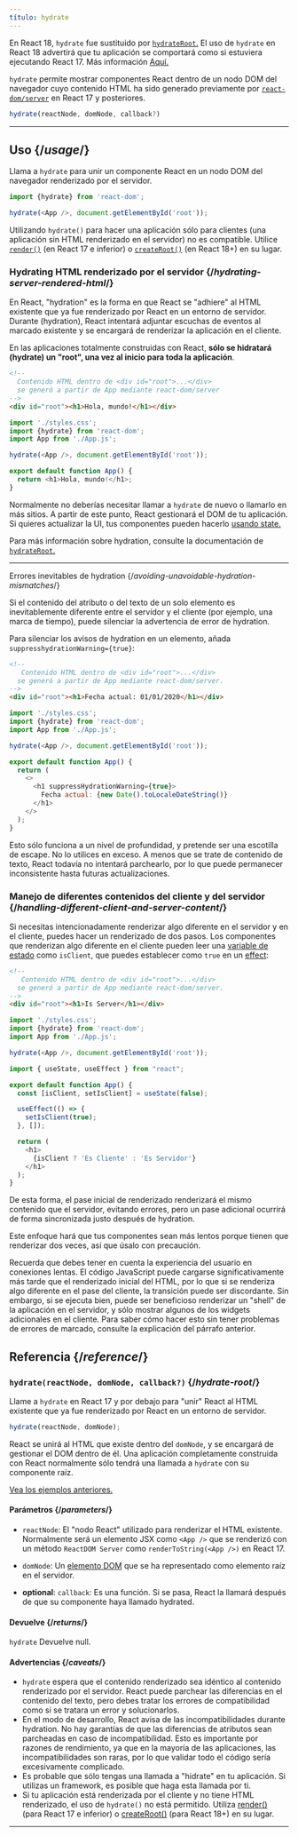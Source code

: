 ```yaml
---
título: hydrate
---
```

<Pitfall>

En React 18, `hydrate` fue sustituido por [`hydrateRoot`.](/apis/react-dom/client/hydrateRoot) El uso de `hydrate` en React 18 advertirá que tu aplicación se comportará como si estuviera ejecutando React 17. Más información [Aquí.](https://reactjs.org/blog/2022/03/08/react-18-upgrade-guide.html#updates-to-client-rendering-apis)

</Pitfall>

<Intro>

`hydrate` permite mostrar componentes React dentro de un nodo DOM del navegador cuyo contenido HTML ha sido generado previamente por [`react-dom/server`](/apis/react-dom/server) en React 17 y posteriores.

```js
hydrate(reactNode, domNode, callback?)
```

</Intro>

<InlineToc />

---

## Uso {/*usage*/}

Llama a `hydrate` para unir un <CodeStep step={1}>componente React</CodeStep> en un <CodeStep step={2}>nodo DOM del navegador</CodeStep> renderizado por el servidor.

```js [[1, 3, "document.getElementById('root')"], [2, 3, "<App />"]]
import {hydrate} from 'react-dom';

hydrate(<App />, document.getElementById('root'));
````

Utilizando `hydrate()` para hacer una aplicación sólo para clientes (una aplicación sin HTML renderizado en el servidor) no es compatible. Utilice [`render()`](/apis/react-dom/render) (en React 17 e inferior) o [`createRoot()`](/apis/react-dom/client/createRoot) (en React 18+) en su lugar.

### Hydrating HTML renderizado por el servidor {/*hydrating-server-rendered-html*/}

En React, "hydration" es la forma en que React se "adhiere" al HTML existente que ya fue renderizado por React en un entorno de servidor. Durante (hydration), React intentará adjuntar escuchas de eventos al marcado existente y se encargará de renderizar la aplicación en el cliente.

En las aplicaciones totalmente construidas con React, **sólo se hidratará (hydrate) un "root", una vez al inicio para toda la aplicación**.

<Sandpack>

```html public/index.html
<!--
  Contenido HTML dentro de <div id="root">...</div>
  se generó a partir de App mediante react-dom/server
-->
<div id="root"><h1>Hola, mundo!</h1></div>
```

```js index.js active
import './styles.css';
import {hydrate} from 'react-dom';
import App from './App.js';

hydrate(<App />, document.getElementById('root'));
```

```js App.js
export default function App() {
  return <h1>Hola, mundo!</h1>;
}
```

</Sandpack>

Normalmente no deberías necesitar llamar a `hydrate` de nuevo o llamarlo en más sitios. A partir de este punto, React gestionará el DOM de tu aplicación. Si quieres actualizar la UI, tus componentes pueden hacerlo [usando state.](/apis/react/useState)

Para más información sobre hydration, consulte la documentación de [`hydrateRoot`.](/apis/react-dom/client/hydrateRoot)

---

Errores inevitables de hydration {/*avoiding-unavoidable-hydration-mismatches*/}

Si el contenido del atributo o del texto de un solo elemento es inevitablemente diferente entre el servidor y el cliente (por ejemplo, una marca de tiempo), puede silenciar la advertencia de error de hydration.

Para silenciar los avisos de hydration en un elemento, añada `suppresshydrationWarning={true}`:

<Sandpack>

```html public/index.html
<!--
   Contenido HTML dentro de <div id="root">...</div>
  se generó a partir de App mediante react-dom/server.
-->
<div id="root"><h1>Fecha actual: 01/01/2020</h1></div>
```

```js index.js
import './styles.css';
import {hydrate} from 'react-dom';
import App from './App.js';

hydrate(<App />, document.getElementById('root'));
```

```js App.js active
export default function App() {
  return (
    <>
      <h1 suppressHydrationWarning={true}>
        Fecha actual: {new Date().toLocaleDateString()}
      </h1>
    </>
  );
}
```

</Sandpack>

Esto sólo funciona a un nivel de profundidad, y pretende ser una escotilla de escape. No lo utilices en exceso. A menos que se trate de contenido de texto, React todavía no intentará parchearlo, por lo que puede permanecer inconsistente hasta futuras actualizaciones.

### Manejo de diferentes contenidos del cliente y del servidor {/*handling-different-client-and-server-content*/}

Si necesitas intencionadamente renderizar algo diferente en el servidor y en el cliente, puedes hacer un renderizado de dos pasos. Los componentes que renderizan algo diferente en el cliente pueden leer una [variable de estado](/apis/react/useState) como `isClient`, que puedes establecer como `true` en un [effect](/apis/react/useEffect):

<Sandpack>

```html public/index.html
<!--
   Contenido HTML dentro de <div id="root">...</div>
  se generó a partir de App mediante react-dom/server.
-->
<div id="root"><h1>Is Server</h1></div>
```

```js index.js
import './styles.css';
import {hydrate} from 'react-dom';
import App from './App.js';

hydrate(<App />, document.getElementById('root'));
```

```js App.js active
import { useState, useEffect } from "react";

export default function App() {
  const [isClient, setIsClient] = useState(false);

  useEffect(() => {
    setIsClient(true);
  }, []);

  return (
    <h1>
      {isClient ? 'Es Cliente' : 'Es Servidor'}
    </h1>
  );
}
```

</Sandpack>

De esta forma, el pase inicial de renderizado renderizará el mismo contenido que el servidor, evitando errores, pero un pase adicional ocurrirá de forma sincronizada justo después de hydration.

<Pitfall>

Este enfoque hará que tus componentes sean más lentos porque tienen que renderizar dos veces, así que úsalo con precaución.

Recuerda que debes tener en cuenta la experiencia del usuario en conexiones lentas. El código JavaScript puede cargarse significativamente más tarde que el renderizado inicial del HTML, por lo que si se renderiza algo diferente en el pase del cliente, la transición puede ser discordante. Sin embargo, si se ejecuta bien, puede ser beneficioso renderizar un "shell" de la aplicación en el servidor, y sólo mostrar algunos de los widgets adicionales en el cliente. Para saber cómo hacer esto sin tener problemas de errores de marcado, consulte la explicación del párrafo anterior.

</Pitfall>



## Referencia {/*reference*/}

### `hydrate(reactNode, domNode, callback?)` {/*hydrate-root*/}

Llame a `hydrate` en React 17 y por debajo para "unir" React al HTML existente que ya fue renderizado por React en un entorno de servidor.

```js
hydrate(reactNode, domNode);
```

React se unirá al HTML que existe dentro del `domNode`, y se encargará de gestionar el DOM dentro de él. Una aplicación completamente construida con React normalmente sólo tendrá una llamada a `hydrate` con su componente raíz.

[Vea los ejemplos anteriores.](#usage)

#### Parámetros {/*parameters*/}

* `reactNode`: El "nodo React" utilizado para renderizar el HTML existente. Normalmente será un elemento JSX como `<App />` que se renderizó con un método `ReactDOM Server` como `renderToString(<App />)` en React 17.

* `domNode`: Un [elemento DOM](https://developer.mozilla.org/es/docs/Web/API/Element) que se ha representado como elemento raíz en el servidor.

* **optional**: `callback`: Es una función. Si se pasa, React la llamará después de que su componente haya llamado hydrated.

#### Devuelve {/*returns*/}

`hydrate` Devuelve null.

#### Advertencias {/*caveats*/}
* `hydrate` espera que el contenido renderizado sea idéntico al contenido renderizado por el servidor. React puede parchear las diferencias en el contenido del texto, pero debes tratar los errores de compatibilidad como si se tratara un error y solucionarlos.
* En el modo de desarrollo, React avisa de las incompatibilidades durante hydration. No hay garantías de que las diferencias de atributos sean parcheadas en caso de incompatibilidad. Esto es importante por razones de rendimiento, ya que en la mayoría de las aplicaciones, las incompatibilidades son raras, por lo que validar todo el código sería excesivamente complicado.
* Es probable que sólo tengas una llamada a "hidrate" en tu aplicación. Si utilizas un framework, es posible que haga esta llamada por ti.
* Si tu aplicación está renderizada por el cliente y no tiene HTML renderizado, el uso de `hydrate()` no está permitido. Utiliza [render()](/apis/react-dom/render) (para React 17 e inferior) o [createRoot()](/apis/react-dom/client/createRoot) (para React 18+) en su lugar.

---
